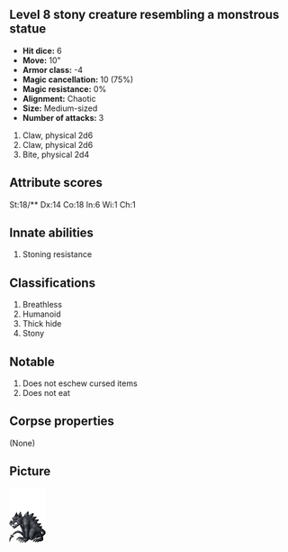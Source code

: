 ## Level 8 stony creature resembling a monstrous statue
- **Hit dice:** 6
- **Move:** 10"
- **Armor class:** -4
- **Magic cancellation:** 10 (75%)
- **Magic resistance:** 0%
- **Alignment:** Chaotic
- **Size:** Medium-sized
- **Number of attacks:** 3
1. Claw, physical 2d6
2. Claw, physical 2d6
3. Bite, physical 2d4
## Attribute scores
St:18/** Dx:14 Co:18 In:6 Wi:1 Ch:1
## Innate abilities
1. Stoning resistance
## Classifications
1. Breathless
2. Humanoid
3. Thick hide
4. Stony
## Notable
1. Does not eschew cursed items
2. Does not eat
## Corpse properties
(None)
## Picture
![Gargoyle](https://github.com/hyvanmielenpelit/GnollHackTileSet/blob/main/Monsters/gargoyle/gargoyle.png)
